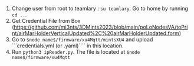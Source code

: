 1.   Change user from root to teamlary : ```su teamlary```. Go to home by running ```cd ..```.
2.  Get Credential File from Box (https://github.com/mi3nts/3DMints2023/blob/main/poLoNodesVA/toPrint/airMarHolderVerticalUpdated%2C%20airMarHolderUpdated.form)
3. Go to ```$node name$/firmware/xu4Mqtt/mintsXU4``` and upload ```credentials.yml (or .yaml)```` in this location.
4. Run  ```python3 ipReader.py```. The file is located at ```$node name$/firmware/xu4Mqtt```


